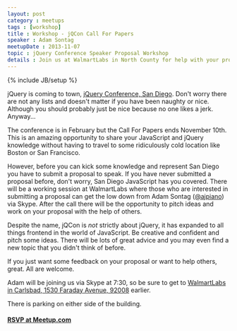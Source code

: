 ```yaml
---
layout: post
category : meetups
tags : [workshop]
title : Workshop - jQCon Call For Papers 
speaker : Adam Sontag
meetupDate : 2013-11-07
topic : jQuery Conference Speaker Proposal Workshop
details : Join us at WalmartLabs in North County for help with your proposal!
---
```

{% include JB/setup %}

jQuery is coming to town, [jQuery Conference, San Diego](http://events.jquery.org/2014/san-diego/). Don't
worry there are not any lists and doesn't matter if you have been naughty or nice. Although you should probably
just be nice because no one likes a jerk. Anyway...

The conference is in February but the Call For Papers ends November 10th. This is an amazing opportunity to share your JavaScript and jQuery knowledge without having to travel to some 
ridiculously cold location like Boston or San Francisco.

However, before you can kick some knowledge and represent San Diego you have to submit a proposal to speak.
If you have never submitted a proposal before, don't worry, San Diego JavaScript has you covered. 
There will be a working session at WalmartLabs where those who are interested in submitting a proposal 
can get the low down from Adam Sontag ([@ajpiano](https://twitter.com/ajpiano)) via Skype. After the call there
will be the opportunity to pitch ideas and work on your proposal with the help of others.

Despite the name, jQCon is *not* strictly about jQuery, it has expanded to all things frontend in the world of JavaScript.
Be creative and confident and pitch some ideas. There will be lots of great advice and you may even find a new topic
that you didn't think of before.

If you just want some feedback on your proposal or want to help others, great. All are welcome.

Adam will be joining us via Skype at 7:30, so be sure to get to [WalmartLabs in Carlsbad, 1530 Faraday Avenue, 92008](https://www.google.com/maps/preview#!q=1530+Faraday+Avenue%2C+Carlsbad%2C+CA+92008&data=!4m12!2m11!1m10!1s0x80dc730becd4b1c3%3A0xca8b8266862afb53!3m8!1m3!1d429156!2d-117.1089785!3d32.8245525!3m2!1i1024!2i768!4f13.1) earlier.

There is parking on either side of the building.

#### [RSVP at Meetup.com](http://www.meetup.com/sandiegojs/)
